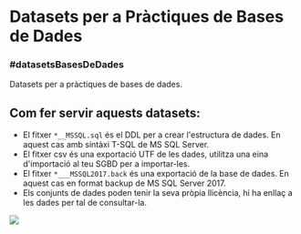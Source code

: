 # Datasets per a Pràctiques de Bases de Dades
### #datasetsBasesDeDades


Datasets per a pràctiques de bases de dades.

## Com fer servir aquests datasets:

* El fitxer `*__MSSQL.sql` és el DDL per a crear l'estructura de dades. En aquest cas amb sintàxi T-SQL de MS SQL Server.
* El fitxer csv és una exportació UTF de les dades, utilitza una eina d'importació al teu SGBD per a importar-les.
* El fitxer `*___MSSQL2017.back` és una exportació de la base de dades. En aquest cas en format backup de MS SQL Server 2017.
* Els conjunts de dades poden tenir la seva pròpia llicència, hi ha enllaç a les dades per tal de consultar-la.

![](./Accidents_de_tr%C3%A0nsit_2017/vizs/Totals.png)
